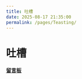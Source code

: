 ```yaml
---
title: 吐槽
date: 2025-08-17 21:35:00
permalink: /pages/Teasting/
---
```


# 吐槽

**[留言板](/message-board)** 